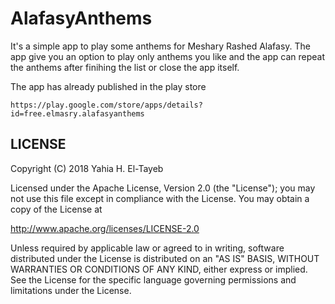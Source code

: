 # AlafasyAnthems

It's a simple app to play some anthems for Meshary Rashed Alafasy. The app give you an option to play only anthems you like and the app can repeat the anthems after finihing the list or close the app itself.

The app has already published in the play store

    https://play.google.com/store/apps/details?id=free.elmasry.alafasyanthems

## LICENSE

Copyright (C) 2018 Yahia H. El-Tayeb

Licensed under the Apache License, Version 2.0 (the "License");
you may not use this file except in compliance with the License.
You may obtain a copy of the License at

  http://www.apache.org/licenses/LICENSE-2.0

Unless required by applicable law or agreed to in writing, software
distributed under the License is distributed on an "AS IS" BASIS,
WITHOUT WARRANTIES OR CONDITIONS OF ANY KIND, either express or implied.
See the License for the specific language governing permissions and
limitations under the License.


